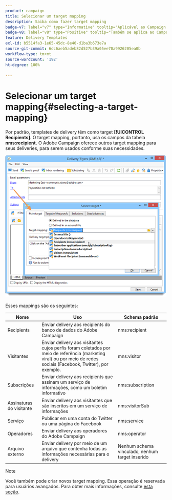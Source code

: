 ```yaml
---
product: campaign
title: Selecionar um target mapping
description: Saiba como fazer target mapping
badge-v7: label="v7" type="Informative" tooltip="Aplicável ao Campaign Classic v7"
badge-v8: label="v8" type="Positive" tooltip="Também se aplica ao Campaign v8"
feature: Delivery Templates
exl-id: b5514fa3-1e65-45dc-8e40-d1ba3b673e7a
source-git-commit: 6dc6aeb5adeb82d527b39a05ee70a9926205ea0b
workflow-type: tm+mt
source-wordcount: '192'
ht-degree: 100%

---
```


# Selecionar um target mapping{#selecting-a-target-mapping}



Por padrão, templates de delivery têm como target **[!UICONTROL Recipients]**. O target mapping, portanto, usa os campos da tabela **nms:recipient.** O Adobe Campaign oferece outros target mapping para seus deliveries, para serem usados conforme suas necessidades.

![](assets/delivery_select_mapping.png)

Esses mappings são os seguintes:

| Nome | Uso | Schema padrão |
|---|---|---|
| Recipients | Enviar delivery aos recipients do banco de dados do Adobe Campaign | nms:recipient |
| Visitantes | Enviar delivery aos visitantes cujos perfis foram coletados por meio de referência (marketing viral) ou por meio de redes sociais (Facebook, Twitter), por exemplo. | mns:visitor |
| Subscrições | Enviar delivery aos recipients que assinam um serviço de informações, como um boletim informativo | nms:subscription |
| Assinaturas do visitante | Enviar delivery aos visitantes que são inscritos em um serviço de informações | nms:visitorSub |
| Serviço | Publicar em uma conta do Twitter ou uma página do Facebook | nms:service |
| Operadores | Enviar delivery aos operadores do Adobe Campaign | nms:operator |
| Arquivo externo | Enviar delivery por meio de um arquivo que contenha todas as informações necessárias para o delivery | Nenhum schema vinculado, nenhum target inserido |

>[!NOTE]
>
>Você também pode criar novos target mapping. Essa operação é reservada para usuários avançados. Para obter mais informações, consulte [esta seção](../../configuration/using/target-mapping.md).
